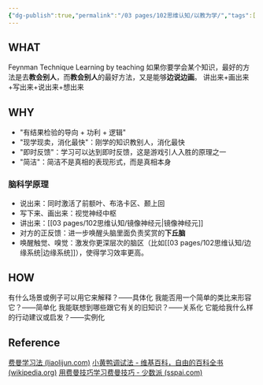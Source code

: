 ```yaml
---
{"dg-publish":true,"permalink":"/03 pages/102思维认知/以教为学/","tags":["🌱/tree"],"created":"2024-11-30T20:46:31.254+08:00","updated":"2025-03-04T13:38:49.340+08:00"}
---
```


## WHAT
Feynman Technique
Learning by teaching
如果你要学会某个知识，最好的方法是去**教会别人**，而**教会别人**的最好方法，又是能够**边说边画**。
讲出来+画出来+写出来+说出来+想出来
## WHY
-   "有结果检验的导向 + 功利 + 逻辑"
-   "现学现卖，消化最快"：刚学的知识教别人，消化最快
-   "即时反馈"：学习可以达到即时反馈，这是游戏引人入胜的原理之一
-   "简洁"：简洁不是真相的表现形式，而是真相本身

### 脑科学原理
- 说出来：同时激活了前额叶、布洛卡区、颞上回
- 写下来、画出来：视觉神经中枢
- 讲出来：[[03 pages/102思维认知/镜像神经元\|镜像神经元]]
- 对方的正反馈：进一步唤醒头脑里面负责奖赏的**下丘脑**
- 唤醒触觉、嗅觉：激发你更深层次的脑区（比如[[03 pages/102思维认知/边缘系统\|边缘系统]]），使得学习效率更高。
## HOW
有什么场景或例子可以用它来解释？——具体化
我能否用一个简单的类比来形容它？——简单化
我能联想到哪些跟它有关的旧知识？——关系化
它能给我什么样的行动建议或启发？——实例化

## Reference
[费曼学习法 (liaolijun.com)](https://www.liaolijun.com/feynman-technique/)
[小黄鸭调试法 - 维基百科，自由的百科全书 (wikipedia.org)](https://zh.m.wikipedia.org/zh-hans/%E5%B0%8F%E9%BB%84%E9%B8%AD%E8%B0%83%E8%AF%95%E6%B3%95)
[用费曼技巧学习费曼技巧 - 少数派 (sspai.com)](https://sspai.com/post/73353)






